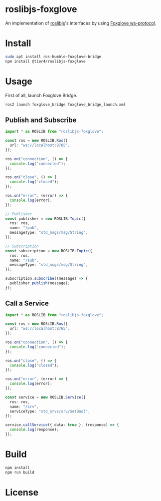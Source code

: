 # roslibjs-foxglove

An implementation of [roslibjs](https://github.com/RobotWebTools/roslibjs)'s interfaces by using [Foxglove ws-protocol](https://github.com/foxglove/ws-protocol).

# Install

```bash
sudo apt install ros-humble-foxglove-bridge
npm install @tier4/roslibjs-foxglove
```

# Usage

First of all, launch Foxglove Bridge.

```bash
ros2 launch foxglove_bridge foxglove_bridge_launch.xml
```

## Publish and Subscribe

```ts
import * as ROSLIB from "roslibjs-foxglove";

const ros = new ROSLIB.Ros({
  url: "ws://localhost:8765",
});

ros.on("connection", () => {
  console.log("connected");
});

ros.on("close", () => {
  console.log("closed");
});

ros.on("error", (error) => {
  console.log(error);
});

// Publisher
const publisher = new ROSLIB.Topic({
  ros: ros,
  name: "/pub",
  messageType: "std_msgs/msg/String",
});

// Subscription
const subscription = new ROSLIB.Topic({
  ros: ros,
  name: "/sub",
  messageType: "std_msgs/msg/String",
});

subscription.subscribe((message) => {
  publisher.publish(message);
});
```

## Call a Service

```ts
import * as ROSLIB from "roslibjs-foxglove";

const ros = new ROSLIB.Ros({
  url: "ws://localhost:8765",
});

ros.on("connection", () => {
  console.log("connected");
});

ros.on("close", () => {
  console.log("closed");
});

ros.on("error", (error) => {
  console.log(error);
});

const service = new ROSLIB.Service({
  ros: ros,
  name: "/srv",
  serviceType: "std_srvs/srv/SetBool",
});

service.callService({ data: true }, (response) => {
  console.log(response);
});
```

# Build

```bash
npm install
npm run build
```

# License
